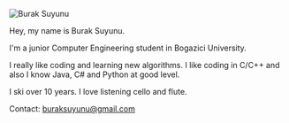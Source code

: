 ![Burak Suyunu](http://i1027.photobucket.com/albums/y338/suyunu/burak_zpsd2gs9rcm.jpg)

Hey, my name is Burak Suyunu.

I'm a junior Computer Engineering student in Bogazici University.

I really like coding and learning new algorithms. I like coding in C/C++ and also I know Java, C# and Python at good level.

I ski over 10 years. I love listening cello and flute. 

Contact: buraksuyunu@gmail.com
